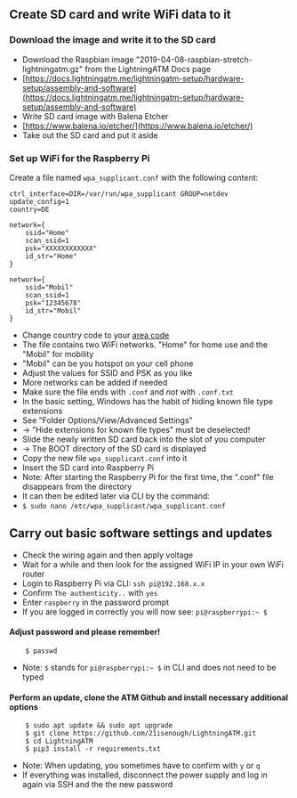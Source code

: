 ## Create SD card and write WiFi data to it

### Download the image and write it to the SD card

- Download the Raspbian image "2019-04-08-raspbian-stretch-lightningatm.gz" from the LightningATM Docs page
- [https://docs.lightningatm.me/lightningatm-setup/hardware-setup/assembly-and-software](https://docs.lightningatm.me/lightningatm-setup/hardware-setup/assembly-and-software)
- Write SD card image with Balena Etcher
- [https://www.balena.io/etcher/](https://www.balena.io/etcher/)
- Take out the SD card and put it aside

### Set up WiFi for the Raspberry Pi

Create a file named `wpa_supplicant.conf` with the following content:

```
ctrl_interface=DIR=/var/run/wpa_supplicant GROUP=netdev
update_config=1
country=DE

network={
	ssid="Home"
	scan_ssid=1
	psk="XXXXXXXXXXXX"
	id_str="Home"
}

network={
	ssid="Mobil"
	scan_ssid=1
	psk="12345678"
	id_str="Mobil"
}
```

- Change country code to your [area code](https://www.arubanetworks.com/techdocs/InstantWenger_Mobile/Advanced/Content/Instant%20User%20Guide%20-%20volumes/Country_Codes_List.htm)
- The file contains two WiFi networks. "Home" for home use and the "Mobil" for mobility
- "Mobil" can be you hotspot on your cell phone 
- Adjust the values for SSID and PSK as you like
- More networks can be added if needed
- Make sure the file ends with `.conf` and *not* with `.conf.txt`
- In the basic setting, Windows has the habit of hiding known file type extensions
- See "Folder Options/View/Advanced Settings"
- -> "Hide extensions for known file types" must be deselected!
- Slide the newly written SD card back into the slot of you computer
- -> The BOOT directory of the SD card is displayed
- Copy the new file `wpa_supplicant.conf` into it
- Insert the SD card into Raspberry Pi
- Note: After starting the Raspberry Pi for the first time, the ".conf" file disappears from the directory
- It can then be edited later via CLI by the command:
- `$ sudo nano /etc/wpa_supplicant/wpa_supplicant.conf`

## Carry out basic software settings and updates

- Check the wiring again and then apply voltage
- Wait for a while and then look for the assigned WiFi IP in your own WiFi router
- Login to Raspberry Pi via CLI: `ssh pi@192.168.x.x`
- Confirm `The authenticity..` with `yes`
- Enter `raspberry` in the password prompt
- If you are logged in correctly you will now see: `pi@raspberrypi:~ $`

#### Adjust password and please remember!

```
	$ passwd
```

- Note: `$` stands for `pi@raspberrypi:~ $` in CLI and does not need to be typed

#### Perform an update, clone the ATM Github and install necessary additional options

```
	$ sudo apt update && sudo apt upgrade
	$ git clone https://github.com/21isenough/LightningATM.git
	$ cd LightningATM
	$ pip3 install -r requirements.txt
```

- Note: When updating, you sometimes have to confirm with `y` or `q`
- If everything was installed, disconnect the power supply and log in again via SSH and the the new password
